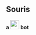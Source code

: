 <h2>Souris</h2>
<p><strong>a <img src="https://discordapp.com/assets/07714cff6af26f83c1f74b89bc7dd48b.svg" height="25"> bot</strong></p>
